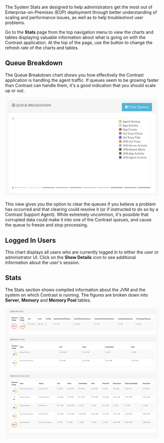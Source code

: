 <!--
title: "The Administrator Dashboard"
description: "Explanation of SuperAdmin tools"
tags: "Admin settings EOP SuperAdmin System Messages Monitoring"
-->

The System Stats are designed to help administrators get the most out of Enterprise-on-Premises (EOP) deployment through better understanding of scaling and performance issues, as well as to help troubleshoot user problems.

Go to the **Stats** page from the top navigation menu to view the charts and tables displaying valuable information about what is going on with the Contrast application. At the top of the page, use the button to change the refresh rate of the charts and tables.

<!-- ### Agent Activity

The Agent Activity chart displays how much traffic is coming in to the TeamServer from Contrast Agents. This includes various types of traffic an agent may send such as App Updates, Traces, and Coverage information.

<a href="assets/images/KB4-c03_5.png" rel="lightbox" title="Agent Activity"><img class="thumbnail" src="assets/images/KB4-c03_5.png"/></a>

Administrators can use this chart to identify peak times, average traffic metrics and make determinations about scaling their TeamServer deployment. -->

## Queue Breakdown

The Queue Breakdown chart shows you how effectively the Contrast application is handling the agent traffic. If queues seem to be growing faster than Contrast can handle them, it's a good indication that you should scale up or out.

<a href="assets/images/KB4-c03_6.png" rel="lightbox" title="Queue Breakdown Chart"><img class="thumbnail" src="assets/images/KB4-c03_6.png"/></a>

This view gives you the option to clear the queues if you believe a problem has occurred and that clearing could resolve it (or if instructed to do so by a Contrast Support Agent). While extremely uncommon, it's possible that corrupted data could make it into one of the Contrast queues, and cause the queue to freeze and stop processing.

## Logged In Users

This chart displays all users who are currently logged in to either the user or administrator UI. Click on the **Show Details** icon to see additional information about the user's session.

## Stats

The Stats section shows compiled information about the JVM and the system on which Contrast is running. The figures are broken down into **Server**, **Memory** and **Memory Pool** tables.

<a href="assets/images/KB4-c03_8.png" rel="lightbox" title="Server &amp; Memory Statistics Bars"><img class="thumbnail" src="assets/images/KB4-c03_8.png"/></a>
